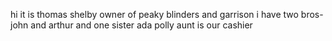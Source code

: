 hi it is thomas shelby
owner of peaky blinders and garrison
i have two bros- john and arthur and one sister ada
polly aunt is our cashier
